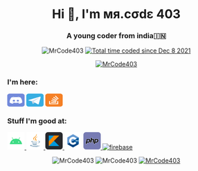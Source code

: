 <h1 align="center">Hi 👋, I'm мя.cσdε 403</h1>
<h3 align="center">A young coder from india🇮🇳</h3>

<p align="center"> <img src="https://komarev.com/ghpvc/?username=MrCode403&label=Profile%20views&color=0e75b6&style=flat" alt="MrCode403" /> <a href="https://wakatime.com/@850e9775-0575-4d9c-a4a2-49f5357fd384"><img src="https://wakatime.com/badge/user/28d322c3-1322-428c-bd48-d5cf1a9b533e.svg" alt="Total time coded since Dec 8 2021" /></a> </a> </p>

<p align="center"> <a href="https://github.com/ryo-ma/github-profile-trophy"><img src="https://github-profile-trophy.vercel.app/?username=MrCode403&row=1" alt="MrCode403" /></a> </p>



<h3 align="left">I'm here:</h3>
<p align="left">
<a href="https://discordapp.com/users/442551893638512660" target="blank"><img align="center" src="https://raw.githubusercontent.com/edent/SuperTinyIcons/master/images/svg/discord.svg" alt="9613353" height="30" width="40" /></a>
<a href="https://t.me/MrCode_403" target="blank"><img align="center" src="https://raw.githubusercontent.com/edent/SuperTinyIcons/master/images/svg/telegram.svg" alt="9613353" height="30" width="40" /></a>
<a href="https://stackoverflow.com/users/9613353" target="blank"><img align="center" src="https://raw.githubusercontent.com/edent/SuperTinyIcons/master/images/svg/stackoverflow.svg" alt="9613353" height="30" width="40" /></a>
</p>

<h3 align="left">Stuff I'm good at:</h3>
<p align="left">

<a href="https://developer.android.com" target="_blank"> <img src="https://raw.githubusercontent.com/edent/SuperTinyIcons/master/images/svg/android.svg" alt="android" width="40" height="40"/> </a>
<a href="https://www.java.com" target="_blank"> <img src="https://raw.githubusercontent.com/edent/SuperTinyIcons/master/images/svg/java.svg" alt="java" width="40" height="40"/> </a>
<a href="https://kotlinlang.org" target="_blank"> <img src="https://raw.githubusercontent.com/edent/SuperTinyIcons/master/images/svg/kotlin.svg" alt="kotlin" width="40" height="40"/> </a>
<a href="https://www.cplusplus.org/" target="_blank"><img src="https://raw.githubusercontent.com/edent/SuperTinyIcons/master/images/svg/cplusplus.svg" alt="cpp" height="40" width="40" /></a>
<a href="https://www.php.com" target="_blank"> <img src="https://raw.githubusercontent.com/edent/SuperTinyIcons/master/images/svg/php.svg" alt="php" width="40" height="40"/> </a>
<a href="https://firebase.google.com/" target="_blank"> <img src="https://www.vectorlogo.zone/logos/firebase/firebase-icon.svg" alt="firebase" width="40" height="40"/> </a>
</p>

<p align="center">
<img src="https://github-readme-stats.vercel.app/api?username=MrCode403&show_icons=true&count_private=true&bg_color=00000000&text_color=808080&hide_border=true" alt="MrCode403" />
<img src="https://github-readme-streak-stats.herokuapp.com?user=MrCode403&theme=onedark&hide_border=true&background=00000000&stroke=80808080" alt="MrCode403" />
 <a href="https://wakatime.com/@MrCode403"> <img src="https://github-readme-stats.vercel.app/api/wakatime?username=MrCode403&show_icons=true&layout=compact&bg_color=00000000&text_color=808080&hide_border=true" alt="MrCode403" /> </a>
</p>
